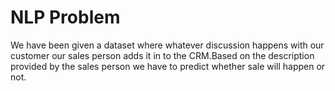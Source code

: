 # NLP Problem 
We have been given a dataset where whatever discussion happens with our customer our sales person adds it in to the CRM.Based on the description provided by the sales person we have to predict whether sale will happen or not.
